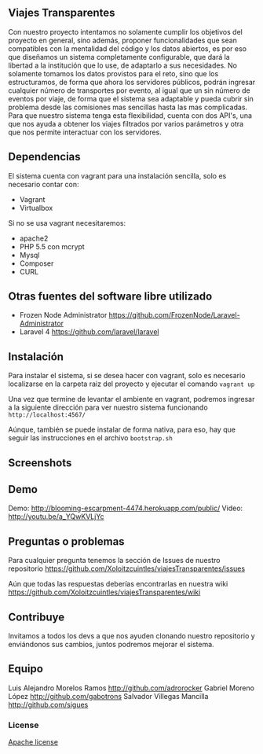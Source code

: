 ## Viajes Transparentes

Con nuestro proyecto intentamos no solamente cumplir los objetivos del proyecto en general, sino además, proponer funcionalidades que sean compatibles con la mentalidad del código y los datos abiertos, es por eso que diseñamos un sistema completamente configurable, que dará la libertad a la institución que lo use, de adaptarlo a sus necesidades.
No solamente tomamos los datos provistos para el reto, sino que los estructuramos, de forma que ahora los servidores públicos, podrán ingresar cualquier número de transportes por evento, al igual que un sin número de eventos por viaje, de forma que el sistema sea adaptable y pueda cubrir sin problema desde las comisiones mas sencillas hasta las mas complicadas. 
Para que nuestro sistema tenga esta flexibilidad, cuenta con dos API's, una que nos ayuda a obtener los viajes filtrados por varios parámetros y otra que nos permite interactuar con los servidores.

## Dependencias
El sistema cuenta con vagrant para una instalación sencilla, solo es necesario contar con:
- Vagrant
- Virtualbox

Si no se usa vagrant necesitaremos:
- apache2
- PHP 5.5 con mcrypt
- Mysql 
- Composer
- CURL

## Otras fuentes del software libre utilizado
- Frozen Node Administrator https://github.com/FrozenNode/Laravel-Administrator
- Laravel 4 https://github.com/laravel/laravel

## Instalación
Para instalar el sistema, si se desea hacer con vagrant, solo es necesario localizarse en la carpeta raiz del proyecto y ejecutar el comando
`vagrant up`

Una vez que termine de levantar el ambiente en vagrant, podremos ingresar a la siguiente dirección para ver nuestro sistema funcionando
`http://localhost:4567/`


Aúnque, también se puede instalar de forma nativa, para eso, hay que seguir las instrucciones en el archivo `bootstrap.sh`

## Screenshots


## Demo

Demo: http://blooming-escarpment-4474.herokuapp.com/public/
Video: http://youtu.be/a_YQwKVLjYc

## Preguntas o problemas

Para cualquier pregunta tenemos la sección de Issues de nuestro repositorio
https://github.com/Xoloitzcuintles/viajesTransparentes/issues

Aún que todas las respuestas deberías encontrarlas en nuestra wiki
https://github.com/Xoloitzcuintles/viajesTransparentes/wiki

## Contribuye

Invitamos a todos los devs a que nos ayuden clonando nuestro repositorio y enviándonos sus cambios, juntos podremos mejorar el sistema.

## Equipo

Luis Alejandro Morelos Ramos http://github.com/adrorocker
Gabriel Moreno López http://github.com/gabotrons
Salvador Villegas Mancilla http://github.com/sigues

### License

[Apache license](http://www.apache.org/licenses/)
